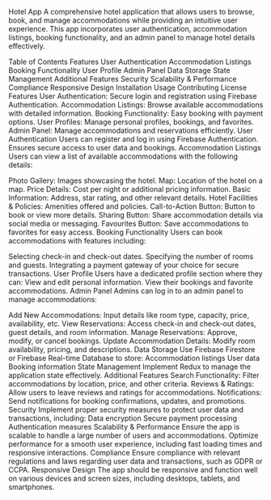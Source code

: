 Hotel App
A comprehensive hotel application that allows users to browse, book, and manage accommodations while providing an intuitive user experience. This app incorporates user authentication, accommodation listings, booking functionality, and an admin panel to manage hotel details effectively.

Table of Contents
Features
User Authentication
Accommodation Listings
Booking Functionality
User Profile
Admin Panel
Data Storage
State Management
Additional Features
Security
Scalability & Performance
Compliance
Responsive Design
Installation
Usage
Contributing
License
Features
User Authentication: Secure login and registration using Firebase Authentication.
Accommodation Listings: Browse available accommodations with detailed information.
Booking Functionality: Easy booking with payment options.
User Profiles: Manage personal profiles, bookings, and favorites.
Admin Panel: Manage accommodations and reservations efficiently.
User Authentication
Users can register and log in using Firebase Authentication.
Ensures secure access to user data and bookings.
Accommodation Listings
Users can view a list of available accommodations with the following details:

Photo Gallery: Images showcasing the hotel.
Map: Location of the hotel on a map.
Price Details: Cost per night or additional pricing information.
Basic Information: Address, star rating, and other relevant details.
Hotel Facilities & Policies: Amenities offered and policies.
Call-to-Action Button: Button to book or view more details.
Sharing Button: Share accommodation details via social media or messaging.
Favourites Button: Save accommodations to favorites for easy access.
Booking Functionality
Users can book accommodations with features including:

Selecting check-in and check-out dates.
Specifying the number of rooms and guests.
Integrating a payment gateway of your choice for secure transactions.
User Profile
Users have a dedicated profile section where they can:
View and edit personal information.
View their bookings and favorite accommodations.
Admin Panel
Admins can log in to an admin panel to manage accommodations:

Add New Accommodations: Input details like room type, capacity, price, availability, etc.
View Reservations: Access check-in and check-out dates, guest details, and room information.
Manage Reservations: Approve, modify, or cancel bookings.
Update Accommodation Details: Modify room availability, pricing, and descriptions.
Data Storage
Use Firebase Firestore or Firebase Real-time Database to store:
Accommodation listings
User data
Booking information
State Management
Implement Redux to manage the application state effectively.
Additional Features
Search Functionality: Filter accommodations by location, price, and other criteria.
Reviews & Ratings: Allow users to leave reviews and ratings for accommodations.
Notifications: Send notifications for booking confirmations, updates, and promotions.
Security
Implement proper security measures to protect user data and transactions, including:
Data encryption
Secure payment processing
Authentication measures
Scalability & Performance
Ensure the app is scalable to handle a large number of users and accommodations.
Optimize performance for a smooth user experience, including fast loading times and responsive interactions.
Compliance
Ensure compliance with relevant regulations and laws regarding user data and transactions, such as GDPR or CCPA.
Responsive Design
The app should be responsive and function well on various devices and screen sizes, including desktops, tablets, and smartphones.
